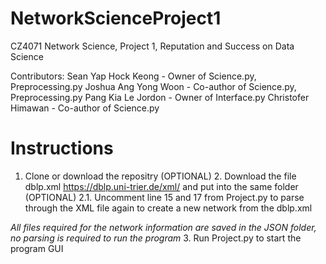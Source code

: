# NetworkScienceProject1
CZ4071 Network Science, Project 1, Reputation and Success on Data Science

Contributors:
Sean Yap Hock Keong - Owner of Science.py, Preprocessing.py
Joshua Ang Yong Woon - Co-author of Science.py, Preprocessing.py
Pang Kia Le Jordon - Owner of Interface.py
Christofer Himawan - Co-author of Science.py

# Instructions
1. Clone or download the repositry
(OPTIONAL) 2. Download the file dblp.xml https://dblp.uni-trier.de/xml/ and put into the same folder
(OPTIONAL) 2.1. Uncomment line 15 and 17 from Project.py to parse through the XML file again to create a new network from the dblp.xml

*All files required for the network information are saved in the JSON folder, no parsing is required to run the program*
3. Run Project.py to start the program GUI
